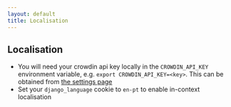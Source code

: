 ```yaml
---
layout: default
title: Localisation
---
```


## Localisation
* You will need your crowdin api key locally in the `CROWDIN_API_KEY` environment variable, e.g. `export CROWDIN_API_KEY=<key>`. This can be obtained from [the settings page](https://crowdin.com/project/code-for-life/settings#integration)
* Set your `django_language` cookie to `en-pt` to enable in-context localisation
